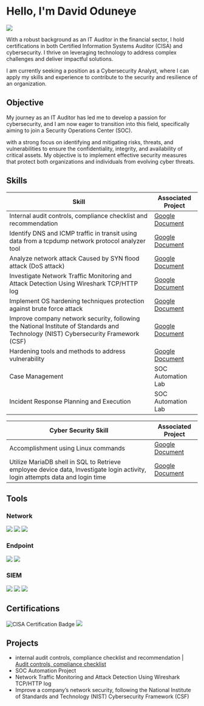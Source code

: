 # Hello, I'm David Oduneye

<a href="https://linkedin.com/in/davidoduneye/"><img src="https://img.shields.io/badge/-LinkedIn-0072b1?&style=for-the-badge&logo=linkedin&logoColor=white" /></a>

With a robust background as an IT Auditor in the financial sector, I hold certifications in both Certified Information Systems Auditor (CISA) and cybersecurity. 
I thrive on leveraging technology to address complex challenges and deliver impactful solutions.

I am currently seeking a position as a Cybersecurity Analyst, where I can apply my skills and experience to contribute to the security and resilience of an organization.

## Objective

My journey as an IT Auditor has led me to develop a passion for cybersecurity, and I am now eager to transition into this field, specifically aiming to join a Security Operations Center (SOC).

with a strong focus on identifying and mitigating risks, threats, and vulnerabilities to ensure the confidentiality, integrity, and availability of critical assets. My objective is to implement effective security measures that protect both organizations and individuals from evolving cyber threats.

## Skills


| Skill                                         | Associated Project         |
|-----------------------------------------------|----------------------------|
| Internal audit controls, compliance checklist and recommendation | <a href="http://docs.google.com/document/d/1DURRgH-OB7h9z0TQXE4d9blGVWhxHHtdMjVqP7mBukA/edit?usp=sharing" target="_blank">Google Document</a>|
| Identify DNS and ICMP traffic in transit using data from a tcpdump network protocol analyzer tool | <a href="http://docs.google.com/document/d/1OAq6_wSzoEV_ZvXXGZcoGugSpZQPmU7h6qNRzLz-VYQ/edit?usp=sharing" target="_blank">Google Document</a>|
| Analyze network attack Caused by SYN flood attack (DoS attack) | <a href="http://docs.google.com/document/d/1-zYcnspaFoxZ1NkcLwQDvSmAqu_M4x3uwvbuNM8f4E4/edit?usp=sharing" target="_blank">Google Document</a>|
| Investigate Network Traffic Monitoring and Attack Detection Using Wireshark TCP/HTTP log | <a href="http://docs.google.com/document/d/1-zYcnspaFoxZ1NkcLwQDvSmAqu_M4x3uwvbuNM8f4E4/edit?usp=sharing" target="_blank">Google Document</a>|
| Implement OS hardening techniques protection against brute force attack        | <a href="http://docs.google.com/document/d/1zdhsEIVB4p4gS9OW8pfoQ0_UYDXVby_3ilKq_ZXX3qE/edit?usp=sharing" target="_blank">Google Document</a>|
Improve company network security, following the National Institute of Standards and Technology (NIST) Cybersecurity Framework (CSF) | <a href="http://docs.google.com/document/d/1z8hj6w12k9z-EFN4hx9EAY2TF8Y6mgWctsGuPrkzamA/edit?usp=sharing" target="_blank">Google Document</a>|
| Hardening tools and methods to address vulnerability | <a href="http://docs.google.com/document/d/1PSkGs5Q-S0KSqjvVlMPLPY_esdNfUWXsqwhziV5Fn7Y/edit?usp=sharing" target="_blank">Google Document</a>|
| Case Management                  | SOC Automation Lab|
| Incident Response Planning and Execution | SOC Automation Lab|




| Cyber Security Skill                                         | Associated Project         |
|-----------------------------------------------|----------------------------|
| Accomplishment using  Linux commands | <a href="http://docs.google.com/document/d/1e1swcTTNLrS_T_0EMSGG9UZ05bxnxOvR5aMBj2ukWFc/edit?usp=sharing" target="_blank">Google Document</a>|
| Utilize MariaDB shell in SQL to Retrieve employee device data, Investigate login activity, login attempts data and login time | <a href="http://docs.google.com/document/d/1E4oNpZ6EtYlndDVt1EmvK-49MMTP8RHmQuhIFYDGDAs/edit?usp=sharing" target="_blank">Google Document</a>|



## Tools


### Network
<div>
    <img src="https://img.shields.io/badge/-Wireshark-1679A7?&style=for-the-badge&logo=Wireshark&logoColor=white" />
    <img src="https://img.shields.io/badge/-Suricata-EF3B2D?&style=for-the-badge&logo=Suricata&logoColor=white" />
    <img src="https://img.shields.io/badge/-Zeek-777BB4?&style=for-the-badge&logo=Zeek&logoColor=white" />
</div>

### Endpoint
<div>
    <img src="https://img.shields.io/badge/-Microsoft_Defender_for_Endpoint-00A4EF?&style=for-the-badge&logo=Microsoft&logoColor=white" />
    <img src="https://img.shields.io/badge/-Velociraptor-4B275F?&style=for-the-badge&logo=Velociraptor&logoColor=white" />
</div>

### SIEM
<div>
    <img src="https://img.shields.io/badge/-Chronicle-4285F4?&style=for-the-badge&logo=Google&logoColor=white" />
    <img src="https://img.shields.io/badge/-Splunk-000000?&style=for-the-badge&logo=Splunk&logoColor=white" />
    <img src="https://img.shields.io/badge/-Elastic-005571?&style=for-the-badge&logo=Elastic&logoColor=white" />
</div>

## Certifications

<div>
<img src="https://img.shields.io/badge/-CISA-FF5733?style=for-the-badge&logo=ISACA&logoColor=white" alt="CISA Certification Badge" />
<img src="https://img.shields.io/badge/-Security%2B-FF0000?&style=for-the-badge&logo=CompTIA&logoColor=white" />    

</div>

## Projects
- internal audit controls, compliance checklist and recommendation | <a href="https://github.com/Davidoad/Project/blob/main/README.md" target="_blank">Audit controls, compliance checklist</a> 
- SOC Automation Project
- Network Traffic Monitoring and Attack Detection Using Wireshark TCP/HTTP log
- Improve a company’s network security, following the National Institute of Standards and Technology (NIST) Cybersecurity Framework (CSF)
